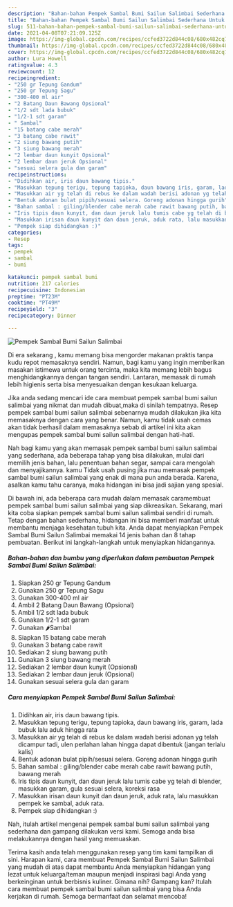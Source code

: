 ```yaml
---
description: "Bahan-bahan Pempek Sambal Bumi Sailun Salimbai Sederhana Untuk Jualan"
title: "Bahan-bahan Pempek Sambal Bumi Sailun Salimbai Sederhana Untuk Jualan"
slug: 511-bahan-bahan-pempek-sambal-bumi-sailun-salimbai-sederhana-untuk-jualan
date: 2021-04-08T07:21:09.125Z
image: https://img-global.cpcdn.com/recipes/ccfed3722d844c08/680x482cq70/pempek-sambal-bumi-sailun-salimbai-foto-resep-utama.jpg
thumbnail: https://img-global.cpcdn.com/recipes/ccfed3722d844c08/680x482cq70/pempek-sambal-bumi-sailun-salimbai-foto-resep-utama.jpg
cover: https://img-global.cpcdn.com/recipes/ccfed3722d844c08/680x482cq70/pempek-sambal-bumi-sailun-salimbai-foto-resep-utama.jpg
author: Lura Howell
ratingvalue: 4.3
reviewcount: 12
recipeingredient:
- "250 gr Tepung Gandum"
- "250 gr Tepung Sagu"
- "300-400 ml air"
- "2 Batang Daun Bawang Opsional"
- "1/2 sdt lada bubuk"
- "1/2-1 sdt garam"
- " Sambal"
- "15 batang cabe merah"
- "3 batang cabe rawit"
- "2 siung bawang putih"
- "3 siung bawang merah"
- "2 lembar daun kunyit Opsional"
- "2 lembar daun jeruk Opsional"
- "sesuai selera gula dan garam"
recipeinstructions:
- "Didihkan air, iris daun bawang tipis."
- "Masukkan tepung terigu, tepung tapioka, daun bawang iris, garam, lada bubuk lalu aduk hingga rata"
- "Masukkan air yg telah di rebus ke dalam wadah berisi adonan yg telah dicampur tadi, ulen perlahan lahan hingga dapat dibentuk (jangan terlalu kalis)"
- "Bentuk adonan bulat pipih/sesuai selera. Goreng adonan hingga gurih"
- "Bahan sambal : giling/blender cabe merah cabe rawit bawang putih, bawang merah"
- "Iris tipis daun kunyit, dan daun jeruk lalu tumis cabe yg telah di blender, masukkan garam, gula sesuai selera, koreksi rasa"
- "Masukkan irisan daun kunyit dan daun jeruk, aduk rata, lalu masukkan pempek ke sambal, aduk rata."
- "Pempek siap dihidangkan :)"
categories:
- Resep
tags:
- pempek
- sambal
- bumi

katakunci: pempek sambal bumi 
nutrition: 217 calories
recipecuisine: Indonesian
preptime: "PT23M"
cooktime: "PT49M"
recipeyield: "3"
recipecategory: Dinner

---
```



![Pempek Sambal Bumi Sailun Salimbai](https://img-global.cpcdn.com/recipes/ccfed3722d844c08/680x482cq70/pempek-sambal-bumi-sailun-salimbai-foto-resep-utama.jpg)

Di era  sekarang , kamu memang bisa mengorder makanan praktis tanpa kudu repot memasaknya sendiri. Namun, bagi kamu yang ingin memberikan masakan istimewa untuk orang tercinta, maka kita memang lebih bagus menghidangkannya dengan tangan sendiri. Lantaran, memasak di rumah lebih higienis serta bisa menyesuaikan dengan kesukaan keluarga.

Jika anda sedang mencari ide cara membuat pempek sambal bumi sailun salimbai yang nikmat dan mudah dibuat,maka di sinilah tempatnya. Resep pempek sambal bumi sailun salimbai  sebenarnya mudah dilakukan jika kita memasaknya dengan cara yang benar. Namun, kamu tidak usah cemas akan tidak berhasil dalam memasaknya 
sebab di artikel ini kita akan mengupas pempek sambal bumi sailun salimbai dengan hati-hati.  



Nah bagi kamu yang akan memasak pempek sambal bumi sailun salimbai yang sederhana, ada beberapa tahap yang bisa dilakukan, mulai dari memilih jenis bahan, lalu penentuan bahan segar, sampai cara mengolah dan menyajikannya. kamu Tidak usah pusing jika mau memasak pempek sambal bumi sailun salimbai yang enak di mana pun anda berada. Karena, asalkan kamu  tahu caranya, maka hidangan ini bisa jadi sajian yang spesial.

Di bawah ini, ada beberapa cara mudah dalam memasak caramembuat pempek sambal bumi sailun salimbai yang siap dikreasikan. Sekarang, mari kita coba siapkan pempek sambal bumi sailun salimbai sendiri di rumah. Tetap dengan bahan sederhana, hidangan ini bisa memberi manfaat untuk membantu menjaga kesehatan tubuh kita. Anda dapat menyiapkan Pempek Sambal Bumi Sailun Salimbai memakai 14 jenis bahan dan 8 tahap pembuatan. Berikut ini langkah-langkah untuk menyiapkan hidangannya.

<!--inarticleads1-->

##### Bahan-bahan dan bumbu yang diperlukan dalam pembuatan Pempek Sambal Bumi Sailun Salimbai:

1. Siapkan 250 gr Tepung Gandum
1. Gunakan 250 gr Tepung Sagu
1. Gunakan 300-400 ml air
1. Ambil 2 Batang Daun Bawang (Opsional)
1. Ambil 1/2 sdt lada bubuk
1. Gunakan 1/2-1 sdt garam
1. Gunakan  🌶️Sambal
1. Siapkan 15 batang cabe merah
1. Gunakan 3 batang cabe rawit
1. Sediakan 2 siung bawang putih
1. Gunakan 3 siung bawang merah
1. Sediakan 2 lembar daun kunyit (Opsional)
1. Sediakan 2 lembar daun jeruk (Opsional)
1. Gunakan sesuai selera gula dan garam




<!--inarticleads2-->

##### Cara menyiapkan Pempek Sambal Bumi Sailun Salimbai:

1. Didihkan air, iris daun bawang tipis.
1. Masukkan tepung terigu, tepung tapioka, daun bawang iris, garam, lada bubuk lalu aduk hingga rata
1. Masukkan air yg telah di rebus ke dalam wadah berisi adonan yg telah dicampur tadi, ulen perlahan lahan hingga dapat dibentuk (jangan terlalu kalis)
1. Bentuk adonan bulat pipih/sesuai selera. Goreng adonan hingga gurih
1. Bahan sambal : giling/blender cabe merah cabe rawit bawang putih, bawang merah
1. Iris tipis daun kunyit, dan daun jeruk lalu tumis cabe yg telah di blender, masukkan garam, gula sesuai selera, koreksi rasa
1. Masukkan irisan daun kunyit dan daun jeruk, aduk rata, lalu masukkan pempek ke sambal, aduk rata.
1. Pempek siap dihidangkan :)




Nah, itulah artikel mengenai  pempek sambal bumi sailun salimbai  yang sederhana dan gampang dilakukan versi kami. Semoga anda bisa melakukannya dengan hasil yang memuaskan. 

Terima kasih anda telah menggunakan resep yang tim kami tampilkan di sini. Harapan kami, cara membuat  Pempek Sambal Bumi Sailun Salimbai yang mudah di atas dapat membantu Anda menyiapkan hidangan yang lezat untuk keluarga/teman maupun menjadi inspirasi bagi Anda yang berkeinginan untuk berbisnis kuliner. Gimana nih? Gampang kan? Itulah cara membuat pempek sambal bumi sailun salimbai yang bisa Anda kerjakan di rumah. Semoga bermanfaat dan selamat mencoba!

